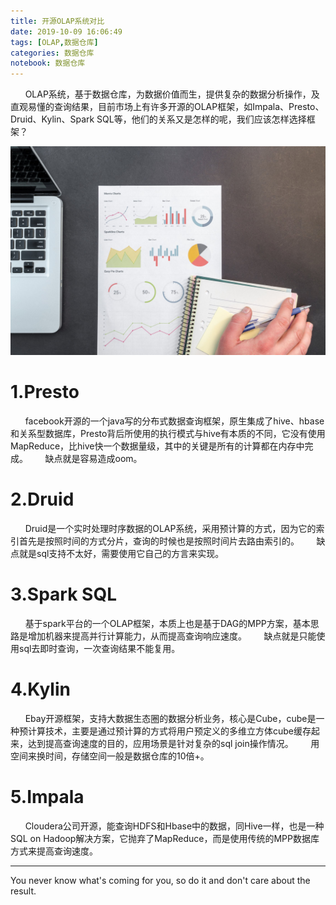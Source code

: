 ```yaml
---
title: 开源OLAP系统对比
date: 2019-10-09 16:06:49
tags: [OLAP,数据仓库]
categories: 数据仓库
notebook: 数据仓库
---
```


&nbsp;&nbsp;&nbsp;&nbsp;&nbsp;&nbsp;OLAP系统，基于数据仓库，为数据价值而生，提供复杂的数据分析操作，及直观易懂的查询结果，目前市场上有许多开源的OLAP框架，如Impala、Presto、Druid、Kylin、Spark SQL等，他们的关系又是怎样的呢，我们应该怎样选择框架？

![olap_analysis](开源OLAP系统对比/olap_analysis.jpeg)

<!-- more -->

# 1.Presto
&nbsp;&nbsp;&nbsp;&nbsp;&nbsp;&nbsp;facebook开源的一个java写的分布式数据查询框架，原生集成了hive、hbase和关系型数据库，Presto背后所使用的执行模式与hive有本质的不同，它没有使用MapReduce，比hive快一个数据量级，其中的关键是所有的计算都在内存中完成。
&nbsp;&nbsp;&nbsp;&nbsp;&nbsp;&nbsp;缺点就是容易造成oom。

# 2.Druid
&nbsp;&nbsp;&nbsp;&nbsp;&nbsp;&nbsp;Druid是一个实时处理时序数据的OLAP系统，采用预计算的方式，因为它的索引首先是按照时间的方式分片，查询的时候也是按照时间片去路由索引的。
&nbsp;&nbsp;&nbsp;&nbsp;&nbsp;&nbsp;缺点就是sql支持不太好，需要使用它自己的方言来实现。

# 3.Spark SQL
&nbsp;&nbsp;&nbsp;&nbsp;&nbsp;&nbsp;基于spark平台的一个OLAP框架，本质上也是基于DAG的MPP方案，基本思路是增加机器来提高并行计算能力，从而提高查询响应速度。
&nbsp;&nbsp;&nbsp;&nbsp;&nbsp;&nbsp;缺点就是只能使用sql去即时查询，一次查询结果不能复用。

# 4.Kylin
&nbsp;&nbsp;&nbsp;&nbsp;&nbsp;&nbsp;Ebay开源框架，支持大数据生态圈的数据分析业务，核心是Cube，cube是一种预计算技术，主要是通过预计算的方式将用户预定义的多维立方体cube缓存起来，达到提高查询速度的目的，应用场景是针对复杂的sql join操作情况。
&nbsp;&nbsp;&nbsp;&nbsp;&nbsp;&nbsp;用空间来换时间，存储空间一般是数据仓库的10倍+。

# 5.Impala
&nbsp;&nbsp;&nbsp;&nbsp;&nbsp;&nbsp;Cloudera公司开源，能查询HDFS和Hbase中的数据，同Hive一样，也是一种SQL on Hadoop解决方案，它抛弃了MapReduce，而是使用传统的MPP数据库方式来提高查询速度。

- - -
You never know what's coming for you, so do it and don't care about the result.